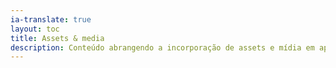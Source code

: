 ```yaml
---
ia-translate: true
layout: toc
title: Assets & media
description: Conteúdo abrangendo a incorporação de assets e mídia em aplicativos Flutter.
---
```

